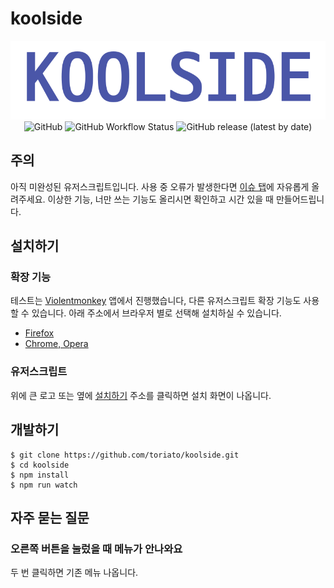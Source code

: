# koolside

<p align="center">
  <a href="https://derpy.kr/koolside/download.php"><img src="docs/logo.png" alt="KOOLSIDE"></a>
  <img alt="GitHub" src="https://img.shields.io/github/license/toriato/koolside?label=%EB%9D%BC%EC%9D%B4%EC%84%A0%EC%8A%A4&style=flat-square">
  <img alt="GitHub Workflow Status" src="https://img.shields.io/github/workflow/status/toriato/koolside/Release?label=%EB%B9%8C%EB%93%9C&style=flat-square">
  <img alt="GitHub release (latest by date)" src="https://img.shields.io/github/v/release/toriato/koolside?label=%EB%A6%B4%EB%A6%AC%EC%A6%88&style=flat-square">
<p>

## 주의
아직 미완성된 유저스크립트입니다. 사용 중 오류가 발생한다면 [이슈 탭](https://github.com/toriato/koolside/issues)에 자유롭게 올려주세요. 이상한 기능, 너만 쓰는 기능도 올리시면 확인하고 시간 있을 때 만들어드립니다.

## 설치하기

### 확장 기능
테스트는 [Violentmonkey](https://violentmonkey.github.io/) 앱에서 진행했습니다, 다른 유저스크립트 확장 기능도 사용할 수 있습니다. 아래 주소에서 브라우저 별로 선택해 설치하실 수 있습니다.

- [Firefox](https://addons.mozilla.org/ko/firefox/addon/violentmonkey)
- [Chrome, Opera](https://chrome.google.com/webstore/detail/violentmonkey/jinjaccalgkegednnccohejagnlnfdag)

### 유저스크립트
위에 큰 로고 또는 옆에 [설치하기](https://derpy.kr/koolside/download.php) 주소를 클릭하면 설치 화면이 나옵니다.

## 개발하기
```
$ git clone https://github.com/toriato/koolside.git
$ cd koolside
$ npm install
$ npm run watch
```

## 자주 묻는 질문

### 오른쪽 버튼을 눌렀을 때 메뉴가 안나와요
두 번 클릭하면 기존 메뉴 나옵니다.